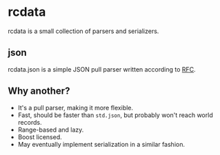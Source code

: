 # rcdata

rcdata is a small collection of parsers and serializers.

## json

rcdata.json is a simple JSON pull parser written according to [RFC](https://tools.ietf.org/html/rfc8259).

## Why another?

* It's a pull parser, making it more flexible.
* Fast, should be faster than `std.json`, but probably won't reach world records.
* Range-based and lazy.
* Boost licensed.
* May eventually implement serialization in a similar fashion.
